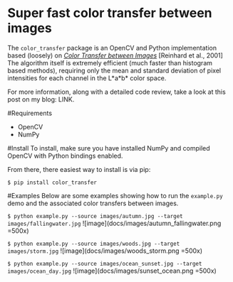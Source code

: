 Super fast color transfer between images
==============

The <code>color_transfer</code> package is an OpenCV and Python implementation based (loosely) on [*Color Transfer between Images*](http://www.thegooch.org/Publications/PDFs/ColorTransfer.pdf) [Reinhard et al., 2001] The algorithm itself is extremely efficient (much faster than histogram based methods), requiring only the mean and standard deviation of pixel intensities for each channel in the L\*a\*b\* color space.

For more information, along with a detailed code review, take a look at this post on my blog: LINK.

#Requirements
- OpenCV
- NumPy

#Install
To install, make sure you have installed NumPy and compiled OpenCV with Python bindings enabled.

From there, there easiest way to install is via pip:

<code>$ pip install color_transfer</code>

#Examples
Below are some examples showing how to run the <code>example.py</code> demo and the associated color transfers between images.

<code>$ python example.py --source images/autumn.jpg --target images/fallingwater.jpg</code>
![image](docs/images/autumn_fallingwater.png =500x)

<code>$ python example.py --source images/woods.jpg --target images/storm.jpg</code>
![image](docs/images/woods_storm.png =500x)

<code>$ python example.py --source images/ocean_sunset.jpg --target images/ocean_day.jpg</code>
![image](docs/images/sunset_ocean.png =500x)